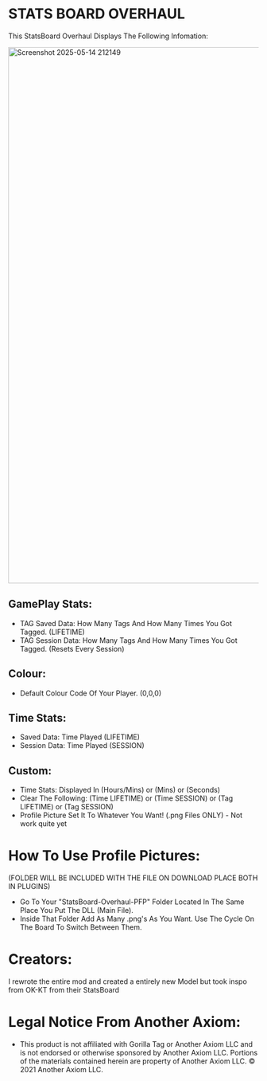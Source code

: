 # STATS BOARD OVERHAUL

This StatsBoard Overhaul Displays The Following Infomation:

<img width="1608" height="1077" alt="Screenshot 2025-05-14 212149" src="https://github.com/user-attachments/assets/130fd88a-76f9-4975-a1b3-7fb653d19792" />

## GamePlay Stats:
- TAG Saved Data: How Many Tags And How Many Times You Got Tagged. (LIFETIME)
- TAG Session Data: How Many Tags And How Many Times You Got Tagged. (Resets Every Session)

## Colour:
- Default Colour Code Of Your Player. (0,0,0)

## Time Stats:
- Saved Data: Time Played (LIFETIME)
- Session Data: Time Played (SESSION)

## Custom:
- Time Stats: Displayed In (Hours/Mins) or (Mins) or (Seconds)
- Clear The Following: (Time LIFETIME) or (Time SESSION) or (Tag LIFETIME) or (Tag SESSION)
- Profile Picture Set It To Whatever You Want! (.png Files ONLY) - Not work quite yet
 
# How To Use Profile Pictures:
(FOLDER WILL BE INCLUDED WITH THE FILE ON DOWNLOAD PLACE BOTH IN PLUGINS)
- Go To Your "StatsBoard-Overhaul-PFP" Folder Located In The Same Place You Put The DLL (Main File).
- Inside That Folder Add As Many .png's As You Want. Use The Cycle On The Board To Switch Between Them.

# Creators:
I rewrote the entire mod and created a entirely new Model but took inspo from OK-KT from their StatsBoard

# Legal Notice From Another Axiom:
- This product is not affiliated with Gorilla Tag or Another Axiom LLC and is not endorsed or otherwise sponsored by Another Axiom LLC. Portions of the materials contained herein are property of Another Axiom LLC. © 2021 Another Axiom LLC.
